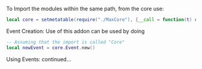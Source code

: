 To Import the modules within the same path, from the core use:

```Lua
local core = setmetatable(require("./MaxCore"), {__call = function(t) return t.__call() end})() -- Load core modules as a package
```

Event Creation:
Use of this addon can be used by doing
```Lua
-- Assuming that the import is called "Core"
local newEvent = core.Event.new()
```

Using Events:
continued...
